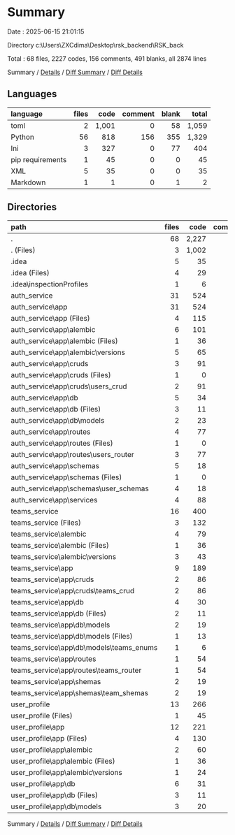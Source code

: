 # Summary

Date : 2025-06-15 21:01:15

Directory c:\\Users\\ZXCdima\\Desktop\\rsk_backend\\RSK_back

Total : 68 files,  2227 codes, 156 comments, 491 blanks, all 2874 lines

Summary / [Details](details.md) / [Diff Summary](diff.md) / [Diff Details](diff-details.md)

## Languages
| language | files | code | comment | blank | total |
| :--- | ---: | ---: | ---: | ---: | ---: |
| toml | 2 | 1,001 | 0 | 58 | 1,059 |
| Python | 56 | 818 | 156 | 355 | 1,329 |
| Ini | 3 | 327 | 0 | 77 | 404 |
| pip requirements | 1 | 45 | 0 | 0 | 45 |
| XML | 5 | 35 | 0 | 0 | 35 |
| Markdown | 1 | 1 | 0 | 1 | 2 |

## Directories
| path | files | code | comment | blank | total |
| :--- | ---: | ---: | ---: | ---: | ---: |
| . | 68 | 2,227 | 156 | 491 | 2,874 |
| . (Files) | 3 | 1,002 | 0 | 59 | 1,061 |
| .idea | 5 | 35 | 0 | 0 | 35 |
| .idea (Files) | 4 | 29 | 0 | 0 | 29 |
| .idea\\inspectionProfiles | 1 | 6 | 0 | 0 | 6 |
| auth_service | 31 | 524 | 76 | 210 | 810 |
| auth_service\\app | 31 | 524 | 76 | 210 | 810 |
| auth_service\\app (Files) | 4 | 115 | 0 | 45 | 160 |
| auth_service\\app\\alembic | 6 | 101 | 76 | 58 | 235 |
| auth_service\\app\\alembic (Files) | 1 | 36 | 12 | 19 | 67 |
| auth_service\\app\\alembic\\versions | 5 | 65 | 64 | 39 | 168 |
| auth_service\\app\\cruds | 3 | 91 | 0 | 30 | 121 |
| auth_service\\app\\cruds (Files) | 1 | 0 | 0 | 1 | 1 |
| auth_service\\app\\cruds\\users_crud | 2 | 91 | 0 | 29 | 120 |
| auth_service\\app\\db | 5 | 34 | 0 | 13 | 47 |
| auth_service\\app\\db (Files) | 3 | 11 | 0 | 5 | 16 |
| auth_service\\app\\db\\models | 2 | 23 | 0 | 8 | 31 |
| auth_service\\app\\routes | 4 | 77 | 0 | 32 | 109 |
| auth_service\\app\\routes (Files) | 1 | 0 | 0 | 1 | 1 |
| auth_service\\app\\routes\\users_router | 3 | 77 | 0 | 31 | 108 |
| auth_service\\app\\schemas | 5 | 18 | 0 | 8 | 26 |
| auth_service\\app\\schemas (Files) | 1 | 0 | 0 | 1 | 1 |
| auth_service\\app\\schemas\\user_schemas | 4 | 18 | 0 | 7 | 25 |
| auth_service\\app\\services | 4 | 88 | 0 | 24 | 112 |
| teams_service | 16 | 400 | 54 | 140 | 594 |
| teams_service (Files) | 3 | 132 | 0 | 44 | 176 |
| teams_service\\alembic | 4 | 79 | 54 | 44 | 177 |
| teams_service\\alembic (Files) | 1 | 36 | 12 | 20 | 68 |
| teams_service\\alembic\\versions | 3 | 43 | 42 | 24 | 109 |
| teams_service\\app | 9 | 189 | 0 | 52 | 241 |
| teams_service\\app\\cruds | 2 | 86 | 0 | 31 | 117 |
| teams_service\\app\\cruds\\teams_crud | 2 | 86 | 0 | 31 | 117 |
| teams_service\\app\\db | 4 | 30 | 0 | 8 | 38 |
| teams_service\\app\\db (Files) | 2 | 11 | 0 | 4 | 15 |
| teams_service\\app\\db\\models | 2 | 19 | 0 | 4 | 23 |
| teams_service\\app\\db\\models (Files) | 1 | 13 | 0 | 2 | 15 |
| teams_service\\app\\db\\models\\teams_enums | 1 | 6 | 0 | 2 | 8 |
| teams_service\\app\\routes | 1 | 54 | 0 | 11 | 65 |
| teams_service\\app\\routes\\teams_router | 1 | 54 | 0 | 11 | 65 |
| teams_service\\app\\shemas | 2 | 19 | 0 | 2 | 21 |
| teams_service\\app\\shemas\\team_shemas | 2 | 19 | 0 | 2 | 21 |
| user_profile | 13 | 266 | 26 | 82 | 374 |
| user_profile (Files) | 1 | 45 | 0 | 0 | 45 |
| user_profile\\app | 12 | 221 | 26 | 82 | 329 |
| user_profile\\app (Files) | 4 | 130 | 0 | 40 | 170 |
| user_profile\\app\\alembic | 2 | 60 | 26 | 28 | 114 |
| user_profile\\app\\alembic (Files) | 1 | 36 | 12 | 20 | 68 |
| user_profile\\app\\alembic\\versions | 1 | 24 | 14 | 8 | 46 |
| user_profile\\app\\db | 6 | 31 | 0 | 14 | 45 |
| user_profile\\app\\db (Files) | 3 | 11 | 0 | 5 | 16 |
| user_profile\\app\\db\\models | 3 | 20 | 0 | 9 | 29 |

Summary / [Details](details.md) / [Diff Summary](diff.md) / [Diff Details](diff-details.md)